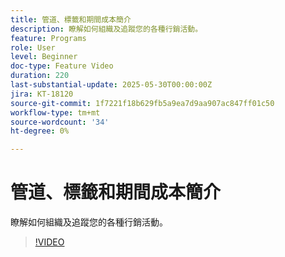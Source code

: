 ```yaml
---
title: 管道、標籤和期間成本簡介
description: 瞭解如何組織及追蹤您的各種行銷活動。
feature: Programs
role: User
level: Beginner
doc-type: Feature Video
duration: 220
last-substantial-update: 2025-05-30T00:00:00Z
jira: KT-18120
source-git-commit: 1f7221f18b629fb5a9ea7d9aa907ac847ff01c50
workflow-type: tm+mt
source-wordcount: '34'
ht-degree: 0%

---
```



# 管道、標籤和期間成本簡介

瞭解如何組織及追蹤您的各種行銷活動。

>[!VIDEO](https://video.tv.adobe.com/v/3458516/?learn=on&enablevpops)
